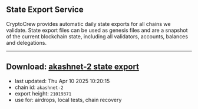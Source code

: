 ## State Export Service
CryptoCrew provides automatic daily state exports for all chains we validate. State export files can be used as genesis files and are a snapshot of the current blockchain state, including all validators, accounts, balances and delegations.

---
**Download: [akashnet-2 state export](https://dl-eu2.ccvalidators.com/SERVICE/akash/akashnet-2_export_21019371.json)**
---

- last updated: Thu Apr 10 2025 10:20:15
- chain id: `akashnet-2`
- export height: `21019371`
- use for: airdrops, local tests, chain recovery
